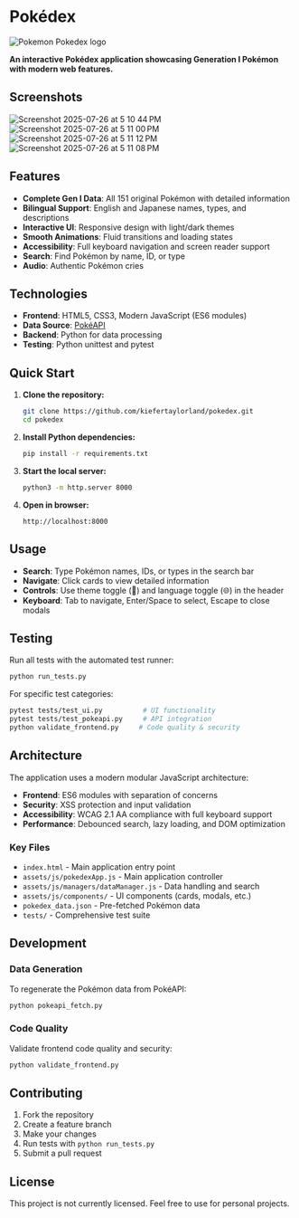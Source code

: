 # Pokédex

![Pokemon Pokedex logo](https://henryjimenezp.github.io/P4-Pokedex/img/pokedex-logo.png)

**An interactive Pokédex application showcasing Generation I Pokémon with modern web features.**

## Screenshots

![Screenshot 2025-07-26 at 5 10 44 PM](https://github.com/user-attachments/assets/2cff54a0-4871-460f-868e-16f9c5ccd054)
![Screenshot 2025-07-26 at 5 11 00 PM](https://github.com/user-attachments/assets/fe656e8c-2e9c-4e9f-b2ca-12dba98f2ddf)
![Screenshot 2025-07-26 at 5 11 12 PM](https://github.com/user-attachments/assets/c6d5ca85-ff37-4371-ac62-479c10ca0608)
![Screenshot 2025-07-26 at 5 11 08 PM](https://github.com/user-attachments/assets/5e1844f7-fc2f-4dfe-9609-99baa3ad28f6)


## Features

- **Complete Gen I Data**: All 151 original Pokémon with detailed information
- **Bilingual Support**: English and Japanese names, types, and descriptions
- **Interactive UI**: Responsive design with light/dark themes
- **Smooth Animations**: Fluid transitions and loading states
- **Accessibility**: Full keyboard navigation and screen reader support
- **Search**: Find Pokémon by name, ID, or type
- **Audio**: Authentic Pokémon cries

## Technologies

- **Frontend**: HTML5, CSS3, Modern JavaScript (ES6 modules)
- **Data Source**: [PokéAPI](https://pokeapi.co/)
- **Backend**: Python for data processing
- **Testing**: Python unittest and pytest

## Quick Start

1. **Clone the repository:**

   ```bash
   git clone https://github.com/kiefertaylorland/pokedex.git
   cd pokedex
   ```

2. **Install Python dependencies:**

   ```bash
   pip install -r requirements.txt
   ```

3. **Start the local server:**

   ```bash
   python3 -m http.server 8000
   ```

4. **Open in browser:**

   ```text
   http://localhost:8000
   ```

## Usage

- **Search**: Type Pokémon names, IDs, or types in the search bar
- **Navigate**: Click cards to view detailed information
- **Controls**: Use theme toggle (🌙) and language toggle (🌐) in the header
- **Keyboard**: Tab to navigate, Enter/Space to select, Escape to close modals

## Testing

Run all tests with the automated test runner:

```bash
python run_tests.py
```

For specific test categories:

```bash
pytest tests/test_ui.py          # UI functionality
pytest tests/test_pokeapi.py     # API integration
python validate_frontend.py     # Code quality & security
```

## Architecture

The application uses a modern modular JavaScript architecture:

- **Frontend**: ES6 modules with separation of concerns
- **Security**: XSS protection and input validation
- **Accessibility**: WCAG 2.1 AA compliance with full keyboard support
- **Performance**: Debounced search, lazy loading, and DOM optimization

### Key Files

- `index.html` - Main application entry point
- `assets/js/pokedexApp.js` - Main application controller
- `assets/js/managers/dataManager.js` - Data handling and search
- `assets/js/components/` - UI components (cards, modals, etc.)
- `pokedex_data.json` - Pre-fetched Pokémon data
- `tests/` - Comprehensive test suite

## Development

### Data Generation

To regenerate the Pokémon data from PokéAPI:

```bash
python pokeapi_fetch.py
```

### Code Quality

Validate frontend code quality and security:

```bash
python validate_frontend.py
```

## Contributing

1. Fork the repository
2. Create a feature branch
3. Make your changes
4. Run tests with `python run_tests.py`
5. Submit a pull request

## License

This project is not currently licensed. Feel free to use for personal projects.
